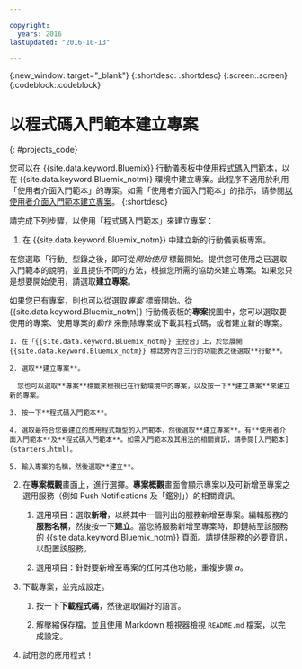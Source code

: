 ```yaml
---

copyright:
  years: 2016
lastupdated: "2016-10-13"

---
```

{:new_window: target="_blank"}
{:shortdesc: .shortdesc}
{:screen:.screen}
{:codeblock:.codeblock}

# 以程式碼入門範本建立專案
{: #projects_code}

您可以在 {{site.data.keyword.Bluemix}} 行動儀表板中使用[程式碼入門範本](starters.html#Code_Starter)，以在 {{site.data.keyword.Bluemix_notm}} 環境中建立專案。此程序不適用於利用「使用者介面入門範本」的專案。如需「使用者介面入門範本」的指示，請參閱[以使用者介面入門範本建立專案](projects_ui.html)。
{:shortdesc}

請完成下列步驟，以使用「程式碼入門範本」來建立專案：

1. 在 {{site.data.keyword.Bluemix_notm}} 中建立新的行動儀表板專案。

 在您選取「行動」型錄之後，即可從*開始使用* 標籤開始。提供您可使用之已選取入門範本的說明，並且提供不同的方法，根據您所需的協助來建立專案。如果您只是想要開始使用，請選取**建立專案**。

 如果您已有專案，則也可以從選取*專案* 標籤開始。從 {{site.data.keyword.Bluemix_notm}} 行動儀表板的**專案**視圖中，您可以選取要使用的專案、使用專案的*動作* 來刪除專案或下載其程式碼，或者建立新的專案。

	1. 在「{{site.data.keyword.Bluemix_notm}} 主控台」上，於您展開 {{site.data.keyword.Bluemix_notm}} 標誌旁內含三行的功能表之後選取**行動**。 
	
	2. 選取**建立專案**。 

	  您也可以選取**專案**標籤來檢視已在行動環境中的專案，以及按一下**建立專案**來建立新的專案。

	3. 按一下**程式碼入門範本**。  

	4. 選取最符合您要建立的應用程式類型的入門範本，然後選取**建立專案**。有**使用者介面入門範本**及**程式碼入門範本**。如需入門範本及其用法的相關資訊，請參閱[入門範本](starters.html)。 
	
	5. 輸入專案的名稱，然後選取**建立**。
	
2. 在**專案概觀**畫面上，進行選擇。**專案概觀**畫面會顯示專案以及可新增至專案之選用服務（例如 Push Notifications 及「鑑別」）的相關資訊。  

	1. 選用項目：選取**新增**，以將其中一個列出的服務新增至專案。編輯服務的**服務名稱**，然後按一下**建立**。當您將服務新增至專案時，即鏈結至該服務的 {{site.data.keyword.Bluemix_notm}} 頁面。請提供服務的必要資訊，以配置該服務。
	
	2. 選用項目：針對要新增至專案的任何其他功能，重複步驟 *a*。 

3.  下載專案，並完成設定。

    1. 按一下**下載程式碼**，然後選取偏好的語言。
   
    2. 解壓縮保存檔，並且使用 Markdown 檢視器檢視 `README.md` 檔案，以完成設定。

4.  試用您的應用程式！ 



